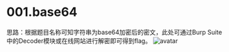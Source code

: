 # 001.base64
思路：根据题目名称可知字符串为base64加密后的密文，此处可通过Burp Suite中的Decoder模块或在线网站进行解密即可得到flag。
![avatar](https://github.com/2hub0/CTF-notes/blob/master/%E6%94%BB%E9%98%B2%E4%B8%96%E7%95%8C/CRYPTO/pictures/001-1.png)
